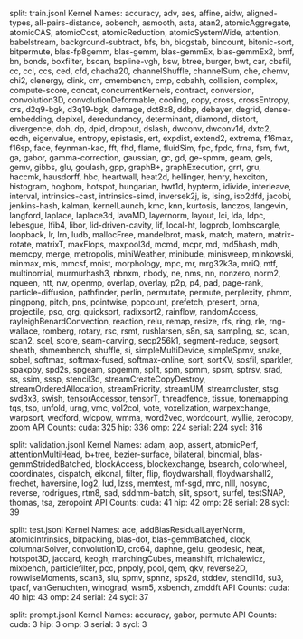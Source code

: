 split: train.jsonl
Kernel Names: accuracy, adv, aes, affine, aidw, aligned-types, all-pairs-distance, aobench, asmooth, asta, atan2, atomicAggregate, atomicCAS, atomicCost, atomicReduction, atomicSystemWide, attention, babelstream, background-subtract, bfs, bh, bicgstab, bincount, bitonic-sort, bitpermute, blas-fp8gemm, blas-gemm, blas-gemmEx, blas-gemmEx2, bmf, bn, bonds, boxfilter, bscan, bspline-vgh, bsw, btree, burger, bwt, car, cbsfil, cc, ccl, ccs, ced, cfd, chacha20, channelShuffle, channelSum, che, chemv, chi2, clenergy, clink, cm, cmembench, cmp, cobahh, collision, complex, compute-score, concat, concurrentKernels, contract, conversion, convolution3D, convolutionDeformable, cooling, copy, cross, crossEntropy, crs, d2q9-bgk, d3q19-bgk, damage, dct8x8, ddbp, debayer, degrid, dense-embedding, depixel, deredundancy, determinant, diamond, distort, divergence, doh, dp, dpid, dropout, dslash, dwconv, dwconv1d, dxtc2, ecdh, eigenvalue, entropy, epistasis, ert, expdist, extend2, extrema, f16max, f16sp, face, feynman-kac, fft, fhd, flame, fluidSim, fpc, fpdc, frna, fsm, fwt, ga, gabor, gamma-correction, gaussian, gc, gd, ge-spmm, geam, gels, gemv, gibbs, glu, goulash, gpp, graphB+, graphExecution, grrt, gru, haccmk, hausdorff, hbc, heartwall, heat2d, hellinger, henry, hexciton, histogram, hogbom, hotspot, hungarian, hwt1d, hypterm, idivide, interleave, interval, intrinsics-cast, intrinsics-simd, inversek2j, is, ising, iso2dfd, jacobi, jenkins-hash, kalman, kernelLaunch, kmc, knn, kurtosis, lanczos, langevin, langford, laplace, laplace3d, lavaMD, layernorm, layout, lci, lda, ldpc, lebesgue, lfib4, libor, lid-driven-cavity, lif, local-ht, logprob, lombscargle, loopback, lr, lrn, ludb, mallocFree, mandelbrot, mask, match, matern, matrix-rotate, matrixT, maxFlops, maxpool3d, mcmd, mcpr, md, md5hash, mdh, memcpy, merge, metropolis, miniWeather, minibude, minisweep, minkowski, minmax, mis, mmcsf, mnist, morphology, mpc, mr, mrg32k3a, mriQ, mtf, multinomial, murmurhash3, nbnxm, nbody, ne, nms, nn, nonzero, norm2, nqueen, ntt, nw, openmp, overlap, overlay, p2p, p4, pad, page-rank, particle-diffusion, pathfinder, perlin, permutate, permute, perplexity, phmm, pingpong, pitch, pns, pointwise, popcount, prefetch, present, prna, projectile, pso, qrg, quicksort, radixsort2, rainflow, randomAccess, rayleighBenardConvection, reaction, relu, remap, resize, rfs, ring, rle, rng-wallace, romberg, rotary, rsc, rsmt, rushlarsen, s8n, sa, sampling, sc, scan, scan2, scel, score, seam-carving, secp256k1, segment-reduce, segsort, sheath, shmembench, shuffle, si, simpleMultiDevice, simpleSpmv, snake, sobel, softmax, softmax-fused, softmax-online, sort, sortKV, sosfil, sparkler, spaxpby, spd2s, spgeam, spgemm, split, spm, spmm, spsm, sptrsv, srad, ss, ssim, sssp, stencil3d, streamCreateCopyDestroy, streamOrderedAllocation, streamPriority, streamUM, streamcluster, stsg, svd3x3, swish, tensorAccessor, tensorT, threadfence, tissue, tonemapping, tqs, tsp, unfold, urng, vmc, vol2col, vote, voxelization, warpexchange, warpsort, wedford, wlcpow, wmma, word2vec, wordcount, wyllie, zerocopy, zoom
API Counts:
cuda: 325
hip: 336
omp: 224
serial: 224
sycl: 316

split: validation.jsonl
Kernel Names: adam, aop, assert, atomicPerf, attentionMultiHead, b+tree, bezier-surface, bilateral, binomial, blas-gemmStridedBatched, blockAccess, blockexchange, bsearch, colorwheel, coordinates, dispatch, eikonal, filter, flip, floydwarshall, floydwarshall2, frechet, haversine, log2, lud, lzss, memtest, mf-sgd, mrc, nlll, nosync, reverse, rodrigues, rtm8, sad, sddmm-batch, slit, spsort, surfel, testSNAP, thomas, tsa, zeropoint
API Counts:
cuda: 41
hip: 42
omp: 28
serial: 28
sycl: 39

split: test.jsonl
Kernel Names: ace, addBiasResidualLayerNorm, atomicIntrinsics, bitpacking, blas-dot, blas-gemmBatched, clock, columnarSolver, convolution1D, crc64, daphne, gelu, geodesic, heat, hotspot3D, jaccard, keogh, marchingCubes, meanshift, michalewicz, mixbench, particlefilter, pcc, pnpoly, pool, qem, qkv, reverse2D, rowwiseMoments, scan3, slu, spmv, spnnz, sps2d, stddev, stencil1d, su3, tpacf, vanGenuchten, winograd, wsm5, xsbench, zmddft
API Counts:
cuda: 40
hip: 43
omp: 24
serial: 24
sycl: 37

split: prompt.jsonl
Kernel Names: accuracy, gabor, permute
API Counts:
cuda: 3
hip: 3
omp: 3
serial: 3
sycl: 3

